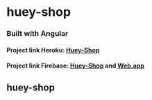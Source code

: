 # huey-shop

### Built with Angular

#### Project link Heroku: [Huey-Shop](https://huey-shop.herokuapp.com/)

#### Project link Firebase: [Huey-Shop](https://huey-shop.firebaseapp.com/) and [Web.app](https://huey-shop.web.app/)

## huey-shop
